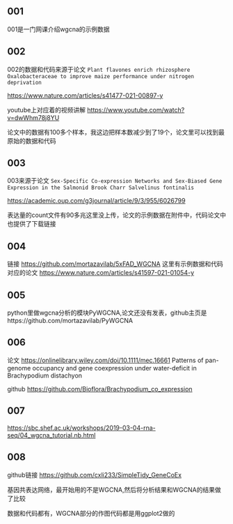 ## 001

001是一门网课介绍wgcna的示例数据

## 002

002的数据和代码来源于论文 `Plant flavones enrich rhizosphere Oxalobacteraceae to improve maize performance under nitrogen deprivation`

https://www.nature.com/articles/s41477-021-00897-y

youtube上对应着的视频讲解 https://www.youtube.com/watch?v=dwWhm78j8YU

论文中的数据有100多个样本，我这边把样本数减少到了19个，论文里可以找到最原始的数据和代码

## 003

003来源于论文 `Sex-Specific Co-expression Networks and Sex-Biased Gene Expression in the Salmonid Brook Charr Salvelinus fontinalis`

https://academic.oup.com/g3journal/article/9/3/955/6026799

表达量的count文件有90多兆这里没上传，论文的示例数据在附件中，代码论文中也提供了下载链接

## 004
链接 https://github.com/mortazavilab/5xFAD_WGCNA 这里有示例数据和代码
对应的论文 https://www.nature.com/articles/s41597-021-01054-y

## 005
python里做wgcna分析的模块PyWGCNA,论文还没有发表，github主页是https://github.com/mortazavilab/PyWGCNA

## 006

论文 https://onlinelibrary.wiley.com/doi/10.1111/mec.16661
Patterns of pan-genome occupancy and gene coexpression under water-deficit in Brachypodium distachyon

github https://github.com/Bioflora/Brachypodium_co_expression

## 007

https://sbc.shef.ac.uk/workshops/2019-03-04-rna-seq/04_wgcna_tutorial.nb.html

## 008

github链接 https://github.com/cxli233/SimpleTidy_GeneCoEx

基因共表达网络，最开始用的不是WGCNA,然后将分析结果和WGCNA的结果做了比较

数据和代码都有，WGCNA部分的作图代码都是用ggplot2做的
